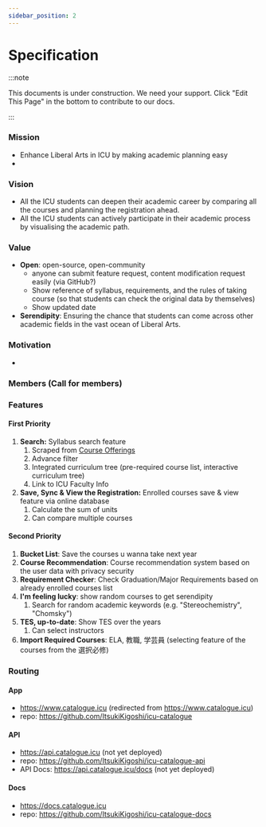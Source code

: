 ```yaml
---
sidebar_position: 2
---
```


# Specification

:::note

This documents is under construction.
We need your support.
Click "Edit This Page" in the bottom to contribute to our docs.

:::

### Mission

- Enhance Liberal Arts in ICU by making academic planning easy
-

### Vision

- All the ICU students can deepen their academic career by comparing all the courses and planning the registration ahead.
- All the ICU students can actively participate in their academic process by visualising the academic path.

### Value

- **Open**: open-source, open-community
  - anyone can submit feature request, content modification request easily (via GitHub?)
  - Show reference of syllabus, requirements, and the rules of taking course (so that students can check the original data by themselves)
  - Show updated date
- **Serendipity**: Ensuring the chance that students can come across other academic fields in the vast ocean of Liberal Arts.

### Motivation

-

### Members (Call for members)

### Features

#### First Priority

1. **Search:** Syllabus search feature
   1. Scraped from [Course Offerings](https://campus.icu.ac.jp/icumap/ehb/SearchCO.aspx)
   2. Advance filter
   3. Integrated curriculum tree (pre-required course list, interactive curriculum tree)
   4. Link to ICU Faculty Info
2. **Save, Sync & View the Registration:** Enrolled courses save & view feature via online database
   1. Calculate the sum of units
   2. Can compare multiple courses

#### Second Priority

1. **Bucket List**: Save the courses u wanna take next year
2. **Course Recommendation**: Course recommendation system based on the user data with privacy security
3. **Requirement Checker**: Check Graduation/Major Requirements based on already enrolled courses list
4. **I'm feeling lucky**: show random courses to get serendipity
   1. Search for random academic keywords (e.g. "Stereochemistry", "Chomsky")
5. **TES, up-to-date**: Show TES over the years
   1. Can select instructors
6. **Import Required Courses**: ELA, 教職, 学芸員 (selecting feature of the courses from the 選択必修)

### Routing

#### App

- https://www.catalogue.icu (redirected from https://www.catalogue.icu)
- repo: https://github.com/ItsukiKigoshi/icu-catalogue

#### API

- https://api.catalogue.icu (not yet deployed)
- repo: https://github.com/ItsukiKigoshi/icu-catalogue-api
- API Docs: https://api.catalogue.icu/docs (not yet deployed)

#### Docs

- https://docs.catalogue.icu
- repo: https://github.com/ItsukiKigoshi/icu-catalogue-docs
